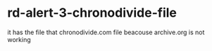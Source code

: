 # rd-alert-3-chronodivide-file
it has the file that chronodivide.com file beacouse archive.org is not working

